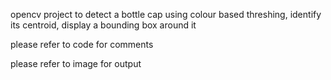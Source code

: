 opencv project to detect a bottle cap using colour based threshing,
identify its centroid,
display a bounding box around it

please refer to code for comments

please refer to image for output
